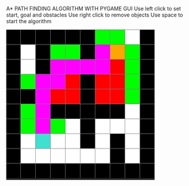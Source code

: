 A* PATH FINDING ALGORITHM WITH PYGAME GUI
Use left click to set start, goal and obstacles
Use right click to remove objects
Use space to start the algorithm

![SAMPLE OUTPUT](sampleOutput.jpg?raw=true "Sample Output")
